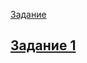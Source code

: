 [Задание](https://github.com/netology-code/ter-homeworks/blob/main/04/hw-04.md)

## [Задание 1](tasks/task1.md)

